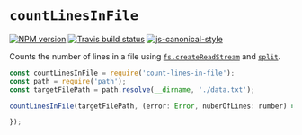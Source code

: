 # `countLinesInFile`

[![NPM version](http://img.shields.io/npm/v/count-lines-in-file.svg?style=flat-square)](https://www.npmjs.org/package/count-lines-in-file)
[![Travis build status](http://img.shields.io/travis/gajus/count-lines-in-file/master.svg?style=flat-square)](https://travis-ci.org/gajus/count-lines-in-file)
[![js-canonical-style](https://img.shields.io/badge/code%20style-canonical-blue.svg?style=flat-square)](https://github.com/gajus/canonical)

Counts the number of lines in a file using [`fs.createReadStream`](https://nodejs.org/api/fs.html#fs_fs_createreadstream_path_options) and [`split`](https://github.com/dominictarr/split).

```js
const countLinesInFile = require('count-lines-in-file');
const path = require('path');
const targetFilePath = path.resolve(__dirname, './data.txt');

countLinesInFile(targetFilePath, (error: Error, nuberOfLines: number) => {

});
```
